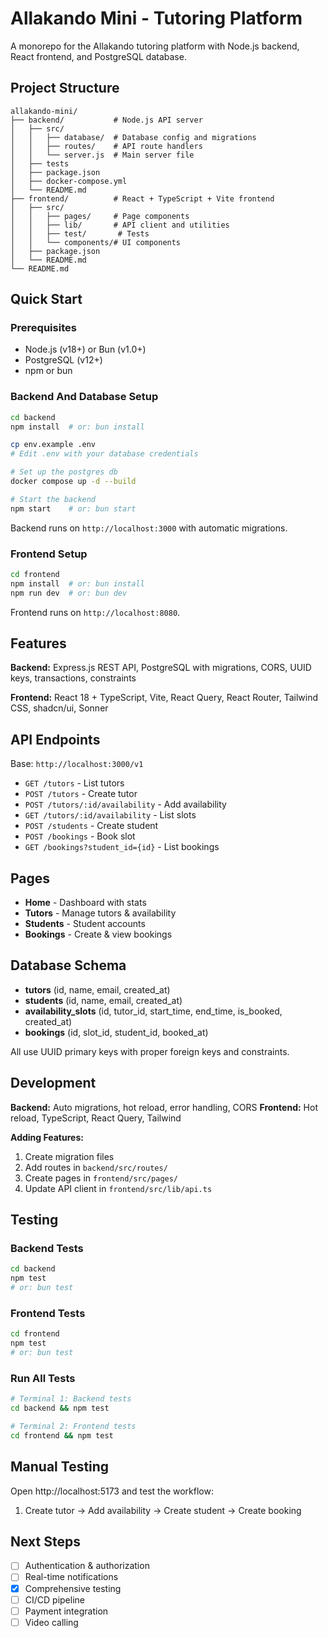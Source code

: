 # Allakando Mini - Tutoring Platform

A monorepo for the Allakando tutoring platform with Node.js backend, React frontend, and PostgreSQL database.

## Project Structure

```
allakando-mini/
├── backend/           # Node.js API server
│   ├── src/
│   │   ├── database/  # Database config and migrations
│   │   ├── routes/    # API route handlers
│   │   └── server.js  # Main server file
│   ├── tests
│   ├── package.json
│   ├── docker-compose.yml
│   └── README.md
├── frontend/          # React + TypeScript + Vite frontend
│   ├── src/
│   │   ├── pages/     # Page components
│   │   ├── lib/       # API client and utilities
│   │   ├── test/       # Tests
│   │   └── components/# UI components
│   ├── package.json
│   └── README.md
└── README.md
```

## Quick Start

### Prerequisites
- Node.js (v18+) or Bun (v1.0+)
- PostgreSQL (v12+)
- npm or bun

### Backend And Database Setup

```bash
cd backend
npm install  # or: bun install

cp env.example .env
# Edit .env with your database credentials

# Set up the postgres db
docker compose up -d --build

# Start the backend
npm start    # or: bun start
```

Backend runs on `http://localhost:3000` with automatic migrations.

### Frontend Setup

```bash
cd frontend
npm install  # or: bun install
npm run dev  # or: bun dev
```

Frontend runs on `http://localhost:8080`.


## Features

**Backend:** Express.js REST API, PostgreSQL with migrations, CORS, UUID keys, transactions, constraints

**Frontend:** React 18 + TypeScript, Vite, React Query, React Router, Tailwind CSS, shadcn/ui, Sonner

## API Endpoints

Base: `http://localhost:3000/v1`

- `GET /tutors` - List tutors
- `POST /tutors` - Create tutor
- `POST /tutors/:id/availability` - Add availability
- `GET /tutors/:id/availability` - List slots
- `POST /students` - Create student
- `POST /bookings` - Book slot
- `GET /bookings?student_id={id}` - List bookings

## Pages

- **Home** - Dashboard with stats
- **Tutors** - Manage tutors & availability
- **Students** - Student accounts
- **Bookings** - Create & view bookings

## Database Schema

- **tutors** (id, name, email, created_at)
- **students** (id, name, email, created_at)
- **availability_slots** (id, tutor_id, start_time, end_time, is_booked, created_at)
- **bookings** (id, slot_id, student_id, booked_at)

All use UUID primary keys with proper foreign keys and constraints.

## Development

**Backend:** Auto migrations, hot reload, error handling, CORS
**Frontend:** Hot reload, TypeScript, React Query, Tailwind

**Adding Features:**
1. Create migration files
2. Add routes in `backend/src/routes/`
3. Create pages in `frontend/src/pages/`
4. Update API client in `frontend/src/lib/api.ts`

## Testing

### Backend Tests

```bash
cd backend
npm test
# or: bun test
```

### Frontend Tests

```bash
cd frontend
npm test
# or: bun test
```

### Run All Tests

```bash
# Terminal 1: Backend tests
cd backend && npm test

# Terminal 2: Frontend tests  
cd frontend && npm test
```

## Manual Testing

Open http://localhost:5173 and test the workflow:
1. Create tutor → Add availability → Create student → Create booking


## Next Steps

- [ ] Authentication & authorization
- [ ] Real-time notifications
- [X] Comprehensive testing
- [ ] CI/CD pipeline
- [ ] Payment integration
- [ ] Video calling 
